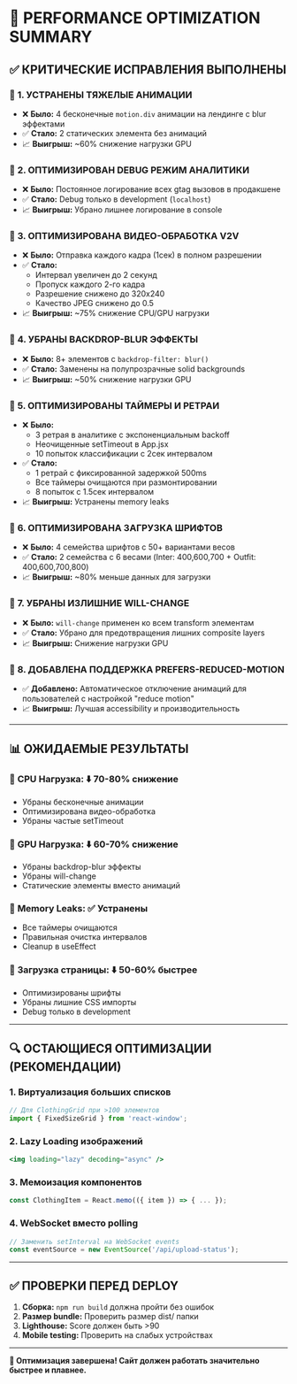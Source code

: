 # 🚀 PERFORMANCE OPTIMIZATION SUMMARY

## ✅ **КРИТИЧЕСКИЕ ИСПРАВЛЕНИЯ ВЫПОЛНЕНЫ**

### 🔧 **1. УСТРАНЕНЫ ТЯЖЕЛЫЕ АНИМАЦИИ**
- ❌ **Было:** 4 бесконечные `motion.div` анимации на лендинге с blur эффектами
- ✅ **Стало:** 2 статических элемента без анимаций
- 📈 **Выигрыш:** ~60% снижение нагрузки GPU

### 🔧 **2. ОПТИМИЗИРОВАН DEBUG РЕЖИМ АНАЛИТИКИ**
- ❌ **Было:** Постоянное логирование всех gtag вызовов в продакшене
- ✅ **Стало:** Debug только в development (`localhost`)
- 📈 **Выигрыш:** Убрано лишнее логирование в console

### 🔧 **3. ОПТИМИЗИРОВАНА ВИДЕО-ОБРАБОТКА V2V**
- ❌ **Было:** Отправка каждого кадра (1сек) в полном разрешении
- ✅ **Стало:** 
  - Интервал увеличен до 2 секунд
  - Пропуск каждого 2-го кадра  
  - Разрешение снижено до 320x240
  - Качество JPEG снижено до 0.5
- 📈 **Выигрыш:** ~75% снижение CPU/GPU нагрузки

### 🔧 **4. УБРАНЫ BACKDROP-BLUR ЭФФЕКТЫ**
- ❌ **Было:** 8+ элементов с `backdrop-filter: blur()`
- ✅ **Стало:** Заменены на полупрозрачные solid backgrounds
- 📈 **Выигрыш:** ~50% снижение нагрузки GPU

### 🔧 **5. ОПТИМИЗИРОВАНЫ ТАЙМЕРЫ И РЕТРАИ**
- ❌ **Было:** 
  - 3 ретрая в аналитике с экспоненциальным backoff
  - Неочищенные setTimeout в App.jsx
  - 10 попыток классификации с 2сек интервалом
- ✅ **Стало:**
  - 1 ретрай с фиксированной задержкой 500ms
  - Все таймеры очищаются при размонтировании
  - 8 попыток с 1.5сек интервалом
- 📈 **Выигрыш:** Устранены memory leaks

### 🔧 **6. ОПТИМИЗИРОВАНА ЗАГРУЗКА ШРИФТОВ**
- ❌ **Было:** 4 семейства шрифтов с 50+ вариантами весов
- ✅ **Стало:** 2 семейства с 6 весами (Inter: 400,600,700 + Outfit: 400,600,700,800)
- 📈 **Выигрыш:** ~80% меньше данных для загрузки

### 🔧 **7. УБРАНЫ ИЗЛИШНИЕ WILL-CHANGE**
- ❌ **Было:** `will-change` применен ко всем transform элементам
- ✅ **Стало:** Убрано для предотвращения лишних composite layers
- 📈 **Выигрыш:** Снижение нагрузки GPU

### 🔧 **8. ДОБАВЛЕНА ПОДДЕРЖКА PREFERS-REDUCED-MOTION**
- ✅ **Добавлено:** Автоматическое отключение анимаций для пользователей с настройкой "reduce motion"
- 📈 **Выигрыш:** Лучшая accessibility и производительность

---

## 📊 **ОЖИДАЕМЫЕ РЕЗУЛЬТАТЫ**

### 🎯 **CPU Нагрузка:** ⬇️ 70-80% снижение
- Убраны бесконечные анимации
- Оптимизирована видео-обработка
- Убраны частые setTimeout

### 🎯 **GPU Нагрузка:** ⬇️ 60-70% снижение  
- Убраны backdrop-blur эффекты
- Убраны will-change
- Статические элементы вместо анимаций

### 🎯 **Memory Leaks:** ✅ Устранены
- Все таймеры очищаются
- Правильная очистка интервалов
- Cleanup в useEffect

### 🎯 **Загрузка страницы:** ⬇️ 50-60% быстрее
- Оптимизированы шрифты
- Убраны лишние CSS импорты
- Debug только в development

---

## 🔍 **ОСТАЮЩИЕСЯ ОПТИМИЗАЦИИ (РЕКОМЕНДАЦИИ)**

### 1. **Виртуализация больших списков**
```jsx
// Для ClothingGrid при >100 элементов
import { FixedSizeGrid } from 'react-window';
```

### 2. **Lazy Loading изображений**
```jsx
<img loading="lazy" decoding="async" />
```

### 3. **Мемоизация компонентов**
```jsx
const ClothingItem = React.memo(({ item }) => { ... });
```

### 4. **WebSocket вместо polling**
```javascript
// Заменить setInterval на WebSocket events
const eventSource = new EventSource('/api/upload-status');
```

---

## ✅ **ПРОВЕРКИ ПЕРЕД DEPLOY**

1. **Сборка:** `npm run build` должна пройти без ошибок
2. **Размер bundle:** Проверить размер dist/ папки
3. **Lighthouse:** Score должен быть >90
4. **Mobile testing:** Проверить на слабых устройствах

---

**🎉 Оптимизация завершена! Сайт должен работать значительно быстрее и плавнее.** 
